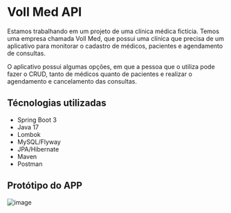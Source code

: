 # Voll Med API

Estamos trabalhando em um projeto de uma clínica médica fictícia. Temos uma empresa chamada Voll Med, que possui uma clínica que precisa de um aplicativo para monitorar o cadastro de médicos, pacientes e agendamento de consultas.

O aplicativo possui algumas opções, em que a pessoa que o utiliza pode fazer o CRUD, tanto de médicos quanto de pacientes e realizar o agendamento e cancelamento das consultas.

## Técnologias utilizadas

- Spring Boot 3
- Java 17
- Lombok
- MySQL/Flyway
- JPA/Hibernate
- Maven
- Postman

## Protótipo do APP 

![image](https://github.com/mariarithanascimento/med-voll-api/assets/98103720/966033a0-ff91-4452-a60b-d8941441a4a9)

  
